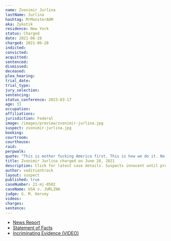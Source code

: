 ```yaml
---
name: Zvonimir Jurlina
lastName: Jurlina
hashtag: MrMunsterAOM
aka: Zykotik
residence: New York
status: Charged
date: 2021-06-28
charged: 2021-06-28
indicted:
convicted:
acquitted:
sentenced:
dismissed:
deceased:
plea_hearing:
trial_date:
trial_type:
jury_selection:
sentencing:
status_conference: 2023-03-17
age: 31
occupation:
affiliations:
jurisdiction: Federal
image: /images/preview/zvonimir-jurlina.jpg
suspect: zvonimir-jurlina.jpg
booking:
courtroom:
courthouse:
raid:
perpwalk:
quote: "This is mother fucking America first. This is how we do it. No more fucking around."
title: Zvonimir Jurlina charged on June 28, 2021
description: Click for latest case details. Suspects innocent until proven guilty.
author: seditiontrack
layout: suspect
published: true
caseNumber: 21-mj-0502
caseName: USA v. JURLINA
judge: G. M. Harvey
videos:
charges:
sentence:
---
```

- [News Report](https://www.rawstory.com/capitol-hill-riot/)
- [Statement of Facts](https://www.justice.gov/opa/case-multi-defendant/file/1407626/download)
- [Incriminating Evidence (VIDEO)](https://youtu.be/ZrDckH2Td68?t=190)

